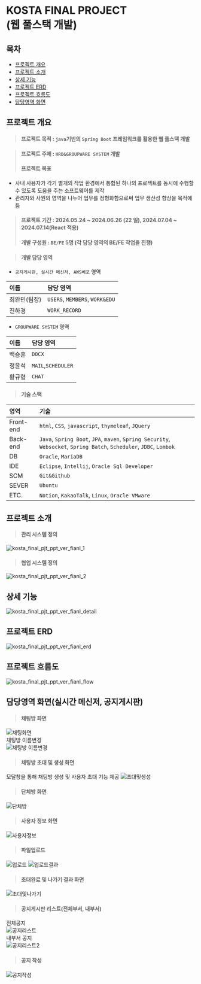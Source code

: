 # KOSTA FINAL PROJECT<br/>(웹 풀스택 개발)

## 목차
* [프로젝트 개요](#프로젝트-개요)
* [프로젝트 소개](#프로젝트-소개)
* [상세 기능](#상세-기능)
* [프로젝트 ERD](#프로젝트-ERD)
* [프로젝트 흐름도](#프로젝트-흐름도)
* [담당영역 화면](#담당영역-화면)

## 프로젝트 개요

> #### 프로젝트 목적 : `java`기반의 `Spring Boot` 프레임워크를 활용한 웹 풀스택 개발

> #### 프로젝트 주제 : `HRD&GROUPWARE SYSTEM` 개발
> #### 프로젝트 목표
 * 사내 사용자가 각기 별개의 작업 환경에서 통합된 하나의 프로젝트를 동시에 수행할 수 있도록 도움을 주는 소프트웨어를 제작
 * 관리자와 사원의 영역을 나누어 업무를 정형화함으로써 업무 생산성 향상을 목적에 둠

> #### 프로젝트 기간 : 2024.05.24 ~ 2024.06.26 (22 일), 2024.07.04 ~ 2024.07.14(React 적용)
> #### 개발 구성원 : `BE/FE` 5명 (각 담당 영역의 BE/FE 작업을 진행)

> #### 개발 담당 영역
 * `공지게시판, 실시간 메신저, AWS베포` 영역
 
 |이름|담당 영역|
 |:---|:---|
 |최완민(팀장)|`USERS`, `MEMBERS`, `WORK&EDU`|
 |진하경|`WORK_RECORD`|

 * `GROUPWARE SYSTEM` 영역
 
 |이름|담당 영역|
 |:---|:---|
 |백승훈|`DOCX`|
 |정윤석|`MAIL`,`SCHEDULER`|
 |황규형|`CHAT`|

> #### 기술 스택

 |영역|기술|
 |:---|:---|
 |Front-end|`html`, `CSS`, `javascript`, `thymeleaf`, `JQuery`|
 |Back-end |`Java`, `Spring Boot`, `JPA`, `maven`, `Spring Security`, `Websocket`, `Spring Batch`, `Scheduler`, `JDBC`, `Lombok`|
 |DB|`Oracle`, `MariaDB` |
 |IDE|`Eclipse`, `Intellij`, `Oracle Sql Developer`|
 |SCM|`Git&Github`|
 |SEVER|`Ubuntu`|
 |ETC.|`Notion`, `KakaoTalk`, `Linux`, `Oracle VMware`|

## 프로젝트 소개
> #### 관리 시스템 정의
![kosta_final_pjt_ppt_ver_fianl_1](https://github.com/choiwanmin/kosta_final_pjt/assets/111493653/4eea3baf-dee1-4870-a23b-0be259766d20)

> #### 협업 시스템 정의
![kosta_final_pjt_ppt_ver_fianl_2](https://github.com/choiwanmin/kosta_final_pjt/assets/111493653/1251d3cb-8b0b-4156-887f-bc72f0a11aac)

## 상세 기능
![kosta_final_pjt_ppt_ver_fianl_detail](https://github.com/choiwanmin/kosta_final_pjt/assets/111493653/d0703273-192e-4ec7-a438-5878009a7adc)
## 프로젝트 ERD
![kosta_final_pjt_ppt_ver_fianl_erd](https://github.com/choiwanmin/kosta_final_pjt/assets/111493653/e12c9fed-4f67-4b2f-a7a6-3d98bfde1fa7)

## 프로젝트 흐름도
![kosta_final_pjt_ppt_ver_fianl_flow](https://github.com/choiwanmin/kosta_final_pjt/assets/111493653/ea5a340a-7cc2-4041-86d2-10a8f2ea69bb)

## 담당영역 화면(실시간 메신저, 공지게시판)
> #### 채팅방 화면
![채팅화면](https://github.com/user-attachments/assets/601596ec-e4bb-4d22-b960-fb7dad3ff624)
<br/>
채팅방 이름변경<br/>
![채팅방 이름변경](https://github.com/user-attachments/assets/d45393da-80ca-4779-96cb-7f89cbc61a01)

> #### 채팅방 초대 및 생성 화면
모달창을 통해 채팅방 생성 및 사용자 초대 기능 제공
![초대및생성](https://github.com/user-attachments/assets/cd8aed73-4b49-40ce-9112-1054d3ea111a)


> #### 단체방 화면
![단체방](https://github.com/user-attachments/assets/484ee636-58bb-42cb-821e-61d4a402da14)


> #### 사용자 정보 화면
![사용자정보](https://github.com/user-attachments/assets/8f166a27-c83a-4c4f-b75b-4e2edb76e43d)


> #### 파일업로드
![업로드](https://github.com/user-attachments/assets/d86e48e0-91b3-46ca-8052-03704a1e1e43)
![업로드결과](https://github.com/user-attachments/assets/427910ff-7597-4f75-a441-81e470ac502e)


> #### 초대완료 및 나가기 결과 화면
![초대및나가기](https://github.com/user-attachments/assets/f0a16063-4733-4fdf-904e-b6a819c0e4c5)


> #### 공지게시판 리스트(전체부서, 내부서)
전체공지<br/>
![공지리스트](https://github.com/user-attachments/assets/ca80e62c-685b-4a63-af16-47d9c0114956)<br/>
내부서 공지<br/>
![공지리스트2](https://github.com/user-attachments/assets/fb117b18-eb90-498c-8ce5-ab491d5a479a)


> #### 공지 작성
![공지작성](https://github.com/user-attachments/assets/e0f7f299-8e1f-4733-8803-b6584243388e)
